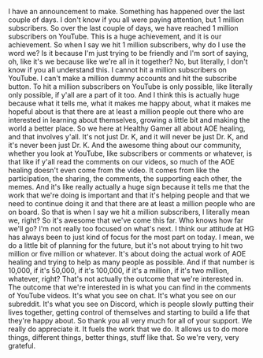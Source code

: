  I have an announcement to make. Something has happened over the last couple of days. I don't know if you all were paying attention, but 1 million subscribers. So over the last couple of days, we have reached 1 million subscribers on YouTube. This is a huge achievement, and it is our achievement. So when I say we hit 1 million subscribers, why do I use the word we? Is it because I'm just trying to be friendly and I'm sort of saying, oh, like it's we because like we're all in it together? No, but literally, I don't know if you all understand this. I cannot hit a million subscribers on YouTube. I can't make a million dummy accounts and hit the subscribe button. To hit a million subscribers on YouTube is only possible, like literally only possible, if y'all are a part of it too. And I think this is actually huge because what it tells me, what it makes me happy about, what it makes me hopeful about is that there are at least a million people out there who are interested in learning about themselves, growing a little bit and making the world a better place. So we here at Healthy Gamer all about AOE healing, and that involves y'all. It's not just Dr. K, and it will never be just Dr. K, and it's never been just Dr. K. And the awesome thing about our community, whether you look at YouTube, like subscribers or comments or whatever, is that like if y'all read the comments on our videos, so much of the AOE healing doesn't even come from the video. It comes from like the participation, the sharing, the comments, the supporting each other, the memes. And it's like really actually a huge sign because it tells me that the work that we're doing is important and that it's helping people and that we need to continue doing it and that there are at least a million people who are on board. So that is when I say we hit a million subscribers, I literally mean we, right? So it's awesome that we've come this far. Who knows how far we'll go? I'm not really too focused on what's next. I think our attitude at HG has always been to just kind of focus for the most part on today. I mean, we do a little bit of planning for the future, but it's not about trying to hit two million or five million or whatever. It's about doing the actual work of AOE healing and trying to help as many people as possible. And if that number is 10,000, if it's 50,000, if it's 100,000, if it's a million, if it's two million, whatever, right? That's not actually the outcome that we're interested in. The outcome that we're interested in is what you can find in the comments of YouTube videos. It's what you see on chat. It's what you see on our subreddit. It's what you see on Discord, which is people slowly putting their lives together, getting control of themselves and starting to build a life that they're happy about. So thank you all very much for all of your support. We really do appreciate it. It fuels the work that we do. It allows us to do more things, different things, better things, stuff like that. So we're very, very grateful.